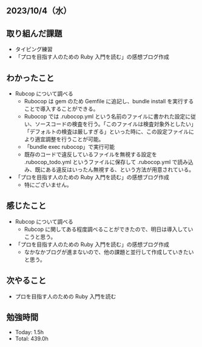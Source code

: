 ## 2023/10/4（水）

## 取り組んだ課題

- タイピング練習
- 「プロを目指す人のための Ruby 入門を読む」の感想ブログ作成

## わかったこと

- Rubcop について調べる
  - Rubocop は gem のため Gemfile に追記し、bundle install を実行することで導入することができる。
  - Rubocop では .rubocop.yml という名前のファイルに書かれた設定に従い、ソースコードの検査を行う。「このファイルは検査対象外としたい」「デフォルトの検査は厳しすぎる」といった時に、この設定ファイルにより適宜調整を行うことが可能。
  - 「bundle exec rubocop」で実行可能
  - 既存のコードで違反しているファイルを無視する設定を .rubocop_todo.yml というファイルに保存して .rubocop.yml で読み込み、既にある違反はいったん無視する、という方法が用意されている。
- 「プロを目指す人のための Ruby 入門を読む」の感想ブログ作成
  - 特にございません。

## 感じたこと

- Rubcop について調べる
  - Rubcop に関してある程度調べることができたので、明日は導入していこうと思う。
- 「プロを目指す人のための Ruby 入門を読む」の感想ブログ作成
  - なかなかブログが進まないので、他の課題と並行して作成していきたいと思う。

## 次やること

- プロを目指す人のための Ruby 入門を読む

## 勉強時間

- Today: 1.5h
- Total: 439.0h
